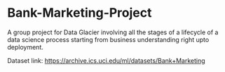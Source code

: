 # Bank-Marketing-Project
A group project for Data Glacier involving all the stages of a lifecycle of a data science process starting from business understanding right upto deployment. 

Dataset link: https://archive.ics.uci.edu/ml/datasets/Bank+Marketing

